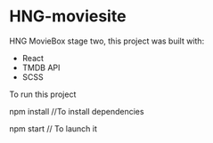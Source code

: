 # HNG-moviesite


HNG MovieBox stage two, this project was built with:

* React
* TMDB API
* SCSS

To run this project

   npm install  //To install dependencies

   
   npm start    // To launch it
